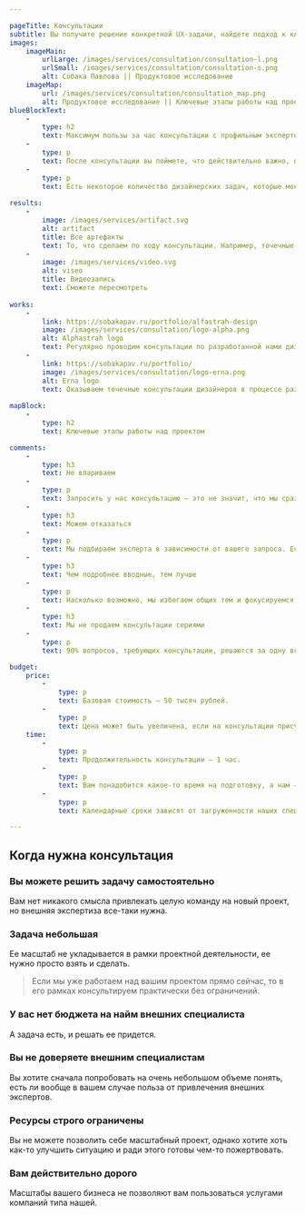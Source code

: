 ```yaml
---

pageTitle: Консультации
subtitle: Вы получите решение конкретной UX-задачи, найдете подход к ключевой проблеме или сфокусируетесь на самом важном с точки зрения интерфейса.
images:
    imageMain:
        urlLarge: /images/services/consultation/consultation-l.png 
        urlSmall: /images/services/consultation/consultation-s.png
        alt: Собака Павлова || Продуктовое исследование
    imageMap:
        url: /images/services/consultation/consultation_map.png
        alt: Продуктовое исследование || Ключевые этапы работы над проектом
blueBlockText:
    -
        type: h2
        text: Максимум пользы за час консультации с профильным экспертом
    -
        type: p
        text: После консультации вы поймете, что действительно важно, на чем стоит сфокусироваться, а какие затраты не принесут вам желаемого эффекта.
    -
        type: p
        text: Есть некоторое количество дизайнерских задач, которые можно решить в рамках одной консультации, без необходимости организовывать целый проект.
    
results:
    -
        image: /images/services/artifact.svg
        alt: artifact
        title: Все артефакты
        text: То, что сделаем по ходу консультации. Например, точечные комментарии к вашему интерфейсу, наброски в Миро, план действий для самостоятельного решения задачи
    -
        image: /images/services/video.svg
        alt: viseo
        title: Видеозапись
        text: Сможете пересмотреть
                                             
works:
    -
        link: https://sobakapav.ru/portfolio/alfastrah-design
        image: /images/services/consultation/logo-alpha.png
        alt: Alphastrah logo
        text: Регулярно проводим консультации по разработанной нами дизайн-системе.
    -
        link: https://sobakapav.ru/portfolio/
        image: /images/services/consultation/logo-erna.png
        alt: Erna logo
        text: Оказываем точечные консультации дизайнеров в процессе разработки сайта.
        
mapBlock:
    -
        type: h2
        text: Ключевые этапы работы над проектом

comments:
    -
        type: h3
        text: Не впариваем
    -
        type: p
        text: Запросить у нас консультацию — это не значит, что мы сразу начнет ее активно продавать. Мы не оказываем консультации по всему многообразию тем и прекрасно понимаем зоны своей некомпетенции.
    -
        type: h3
        text: Можем отказаться
    -
        type: p
        text: Мы подбираем эксперта в зависимости от вашего запроса. Если у нас нет подходящего консультанта, то мы попросту откажемся.
    -
        type: h3
        text: Чем подробнее вводные, тем лучше
    -
        type: p
        text: Насколько возможно, мы избегаем общих тем и фокусируемся на конкретной частной задаче. Поэтому чем подробнее вы опишете задачу или проблему перед консультацией, тем лучше.
    -
        type: h3
        text: Мы не продаем консультации сериями
    -
        type: p
        text: 90% вопросов, требующих консультации, решаются за одну встречу.

budget:
    price:
        -
            type: p
            text: Базовая стоимость — 50 тысяч рублей.
        -
            type: p
            text: Цена может быть увеличена, если на консультации присутствует более одного участника с вашей стороны, а также есть особые запросы по формату и содержанию.
    time:
        -
            type: p
            text: Продолжительность консультации — 1 час.
        -
            type: p
            text: Вам понадобится какое-то время на подготовку, а нам — 2-3 дня на фиксацию итогов.
        -
            type: p
            text: Календарные сроки зависят от загруженности наших специалистов и вашего расписания.

---
```


## Когда нужна консультация

### Вы можете решить задачу самостоятельно

Вам нет никакого смысла привлекать целую команду на новый проект, но внешняя экспертиза все-таки нужна.

### Задача небольшая

Ее масштаб не укладывается в рамки проектной деятельности, ее нужно просто взять и сделать.

> Если мы уже работаем над вашим проектом прямо сейчас, то в его рамках консультируем практически без ограничений.

### У вас нет бюджета на найм внешних специалиста

А задача есть, и решать ее придется.

### Вы не доверяете внешним специалистам

Вы хотите сначала попробовать на очень небольшом объеме понять, есть ли вообще в вашем случае польза от привлечения внешних экспертов.

### Ресурсы строго ограничены

Вы не можете позволить себе масштабный проект, однако хотите хоть как-то улучшить ситуацию и ради этого готовы чем-то пожертвовать.

### Вам действительно дорого

Масштабы вашего бизнеса не позволяют вам пользоваться услугами компаний типа нашей.
